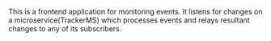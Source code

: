 This is a frontend application for monitoring events. It listens for changes on a microservice(TrackerMS) which processes events and relays resultant changes to any of its subscribers.
